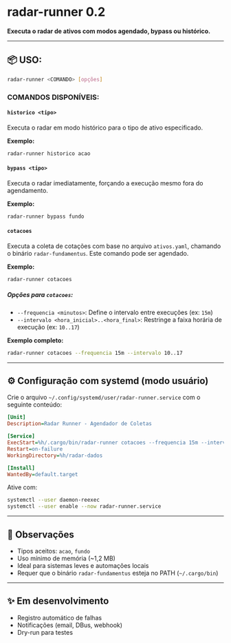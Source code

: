 # radar-runner 0.2

**Executa o radar de ativos com modos agendado, bypass ou histórico.**

---

## 📦 USO:

```bash
radar-runner <COMANDO> [opções]
```

### COMANDOS DISPONÍVEIS:

#### `historico <tipo>`

Executa o radar em modo histórico para o tipo de ativo especificado.

**Exemplo:**

```bash
radar-runner historico acao
```

#### `bypass <tipo>`

Executa o radar imediatamente, forçando a execução mesmo fora do agendamento.

**Exemplo:**

```bash
radar-runner bypass fundo
```

#### `cotacoes`

Executa a coleta de cotações com base no arquivo `ativos.yaml`, chamando o binário `radar-fundamentus`. Este comando pode ser agendado.

**Exemplo:**

```bash
radar-runner cotacoes
```

##### Opções para `cotacoes`:

* `--frequencia <minutos>`: Define o intervalo entre execuções (ex: `15m`)
* `--intervalo <hora_inicial>..<hora_final>`: Restringe a faixa horária de execução (ex: `10..17`)

**Exemplo completo:**

```bash
radar-runner cotacoes --frequencia 15m --intervalo 10..17
```

---

## ⚙️ Configuração com systemd (modo usuário)

Crie o arquivo `~/.config/systemd/user/radar-runner.service` com o seguinte conteúdo:

```ini
[Unit]
Description=Radar Runner - Agendador de Coletas

[Service]
ExecStart=%h/.cargo/bin/radar-runner cotacoes --frequencia 15m --intervalo 10..17
Restart=on-failure
WorkingDirectory=%h/radar-dados

[Install]
WantedBy=default.target
```

Ative com:

```bash
systemctl --user daemon-reexec
systemctl --user enable --now radar-runner.service
```

---

## 🧠 Observações

* Tipos aceitos: `acao`, `fundo`
* Uso mínimo de memória (\~1,2 MB)
* Ideal para sistemas leves e automações locais
* Requer que o binário `radar-fundamentus` esteja no PATH (`~/.cargo/bin`)

---

## ✨ Em desenvolvimento

* Registro automático de falhas
* Notificações (email, DBus, webhook)
* Dry-run para testes
